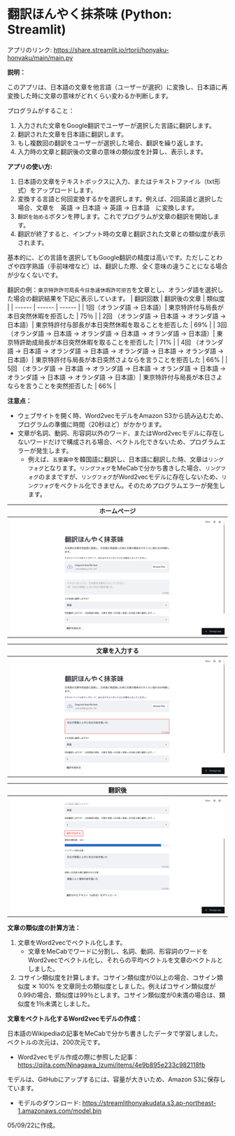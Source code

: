 # 翻訳ほんやく抹茶味 (Python: Streamlit)

アプリのリンク: https://share.streamlit.io/rtorii/honyaku-honyaku/main/main.py

**説明：**

このアプリは、日本語の文章を他言語（ユーザーが選択）に変換し、日本語に再変換した時に文章の意味がどれくらい変わるか判断します。

プログラムがすること：
1. 入力された文章をGoogle翻訳でユーザーが選択した言語に翻訳します。
2. 翻訳された文章を日本語に翻訳します。
3. もし複数回の翻訳をユーザーが選択した場合、翻訳を繰り返します。
4. 入力時の文章と翻訳後の文章の意味の類似度を計算し、表示します。

**アプリの使い方:**

1. 日本語の文章をテキストボックスに入力、またはテキストファイル（txt形式）をアップロードします。
2. 変換する言語と何回変換するかを選択します。例えば、2回英語と選択した場合、文章を　英語 → 日本語 → 英語 → 日本語　に変換します。
3. `翻訳を始める`ボタンを押します。これでプログラムが文章の翻訳を開始します。
4. 翻訳が終了すると、インプット時の文章と翻訳された文章との類似度が表示されます。

基本的に、どの言語を選択してもGoogle翻訳の精度は高いです。ただしことわざや四字熟語（手前味噌など）は、翻訳した際、全く意味の違うことになる場合が少なくないです。

翻訳の例：`東京特許許可局長今日急遽休暇許可拒否`を文章とし、オランダ語を選択した場合の翻訳結果を下記に表示しています。
| 翻訳回数 | 翻訳後の文章 | 類似度 | 
| ------ | ------ | ------ | 
| 1回（オランダ語 → 日本語）| 東京特許付与局長が本日突然休暇を拒否した | 75％ |
| 2回 （オランダ語 → 日本語 → オランダ語 → 日本語）| 東京特許付与部長が本日突然休暇を取ることを拒否した | 69% |
| 3回 （オランダ語 → 日本語 → オランダ語 → 日本語 → オランダ語 → 日本語）| 東京特許助成局長が本日突然休暇を取ることを拒否した | 71% |
| 4回 （オランダ語 → 日本語 → オランダ語 → 日本語 → オランダ語 → 日本語 → オランダ語 → 日本語）| 東京特許付与局長が本日突然さよならを言うことを拒否した | 66% |
| 5回 （オランダ語 → 日本語 → オランダ語 → 日本語 → オランダ語 → 日本語 → オランダ語 → 日本語 → オランダ語 → 日本語）| 東京特許付与局長が本日さよならを言うことを突然拒否した | 66% |



**注意点：**
- ウェブサイトを開く時、Word2vecモデルをAmazon S3から読み込むため、プログラムの準備に時間（20秒ほど）がかかります。
- 文章が名詞、動詞、形容詞以外のワード、またはWord2vecモデルに存在しないワードだけで構成される場合、ベクトル化できないため、プログラムエラーが発生します。
  - 例えば、`五里霧中`を韓国語に翻訳し、日本語に翻訳した時、文章は`リングフォグ`となります。`リングフォグ`をMeCabで分かち書きした場合、`リングフォグ`のままですが、`リングフォグ`がWord2vecモデルに存在しないため、`リングフォグ`をベクトル化できません。そのためプログラムエラーが発生します。


| ホームページ |  
| ------ | 
| ![](img/1.png) |  


| 文章を入力する |  
| ------ | 
| ![](img/2.png) |  

| 翻訳後 |  
| ------ | 
| ![](img/3.png) | 

**文章の類似度の計算方法：**

1. 文章をWord2vecでベクトル化します。
   - 文章をMeCabでワードに分割し、名詞、動詞、形容詞のワードをWord2vecでベクトル化し、それらの平均ベクトルを文章のベクトルとしました。
2. コサイン類似度を計算します。コサイン類似度が0以上の場合、コサイン類似度 ✕ 100% を文章同士の類似度としました。例えばコサイン類似度が0.99の場合、類似度は99％とします。コサイン類似度が0未満の場合は、類似度を1％未満としました。

**文章をベクトル化するWord2vecモデルの作成：**

日本語のWikipediaの記事をMeCabで分かち書きしたデータで学習しました。ベクトルの次元は、200次元です。
- Word2vecモデル作成の際に参照した記事：https://qiita.com/Ninagawa_Izumi/items/4e9b895e233c982118fb

モデルは、GitHubにアップするには、容量が大きいため、Amazon S3に保存しています。
- モデルのダウンロード: https://streamlithonyakudata.s3.ap-northeast-1.amazonaws.com/model.bin

05/09/22に作成。
